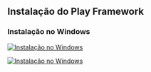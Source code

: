 ## Instalação do Play Framework

### Instalação no Windows

[![Instalação no Windows](https://img.youtube.com/vi/zQUZOiQPz_I/0.jpg)](https://www.youtube.com/watch?v=zQUZOiQPz_I)

[![Instalação no Windows](https://img.youtube.com/vi/gD5w6KPtRlg/0.jpg)](https://youtu.be/gD5w6KPtRlg)
